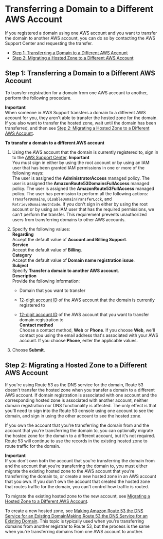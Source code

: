 # Transferring a Domain to a Different AWS Account<a name="domain-transfer-between-aws-accounts"></a>

If you registered a domain using one AWS account and you want to transfer the domain to another AWS account, you can do so by contacting the AWS Support Center and requesting the transfer\.


+ [Step 1: Transferring a Domain to a Different AWS Account](#domain-transfer-between-aws-accounts-domain)
+ [Step 2: Migrating a Hosted Zone to a Different AWS Account](#domain-transfer-between-aws-accounts-hosted-zone)

## Step 1: Transferring a Domain to a Different AWS Account<a name="domain-transfer-between-aws-accounts-domain"></a>

To transfer registration for a domain from one AWS account to another, perform the following procedure\.

**Important**  
When someone in AWS Support transfers a domain to a different AWS account for you, they aren't able to transfer the hosted zone for the domain\. If you also want to transfer the hosted zone, wait until the domain has been transferred, and then see [Step 2: Migrating a Hosted Zone to a Different AWS Account](#domain-transfer-between-aws-accounts-hosted-zone)\. 

**To transfer a domain to a different AWS account**

1. Using the AWS account that the domain is currently registered to, sign in to the [AWS Support Center](https://console.aws.amazon.com/support/home?region=us-east-1#/case/create?issueType=customer-service&serviceCode=billing&categoryCode=domain-name-registration-issue)\.
**Important**  
You must sign in either by using the root account or by using an IAM user that has been granted IAM permissions in one or more of the following ways:  
The user is assigned the **AdministratorAccess** managed policy\.
The user is assigned the **AmazonRoute53DomainsFullAccess** managed policy\.
The user is assigned the **AmazonRoute53FullAccess** managed policy\.
The user has permission to perform all the following actions: `TransferDomains`, `DisableDomainTransferLock`, and `RetrieveDomainAuthCode`\.
If you don't sign in either by using the root account or by using an IAM user that has the required permissions, we can't perform the transfer\. This requirement prevents unauthorized users from transferring domains to other AWS accounts\.

1. Specify the following values:  
**Regarding**  
Accept the default value of **Account and Billing Support**\.  
**Service**  
Accept the default value of **Billing**\.  
**Category**  
Accept the default value of **Domain name registration issue**\.  
**Subject**  
Specify **Transfer a domain to another AWS account**\.  
**Description**  
Provide the following information:  

   + Domain that you want to transfer

   + [12\-digit account ID](http://docs.aws.amazon.com/general/latest/gr/acct-identifiers.html#FindingYourAccountIdentifiers) of the AWS account that the domain is currently registered to

   + [12\-digit account ID](http://docs.aws.amazon.com/general/latest/gr/acct-identifiers.html#FindingYourAccountIdentifiers) of the AWS account that you want to transfer domain registration to  
**Contact method**  
Choose a contact method, **Web** or **Phone**\. If you choose **Web**, we'll contact you using the email address that's associated with your AWS account\. If you choose **Phone**, enter the applicable values\.

1. Choose **Submit**\.

## Step 2: Migrating a Hosted Zone to a Different AWS Account<a name="domain-transfer-between-aws-accounts-hosted-zone"></a>

If you're using Route 53 as the DNS service for the domain, Route 53 doesn't transfer the hosted zone when you transfer a domain to a different AWS account\. If domain registration is associated with one account and the corresponding hosted zone is associated with another account, neither domain registration nor DNS functionality is affected\. The only effect is that you'll need to sign into the Route 53 console using one account to see the domain, and sign in using the other account to see the hosted zone\. 

If you own the account that you're transferring the domain from and the account that you're transferring the domain to, you can optionally migrate the hosted zone for the domain to a different account, but it's not required\. Route 53 will continue to use the records in the existing hosted zone to route traffic for the domain\.

**Important**  
If you don't own both the account that you're transferring the domain from and the account that you're transferring the domain to, you must either migrate the existing hosted zone to the AWS account that you're transferring the domain to, or create a new hosted zone in an AWS account that you own\. If you don't own the account that created the hosted zone that routes traffic for the domain, you can't control how traffic is routed\.

To migrate the existing hosted zone to the new account, see [Migrating a Hosted Zone to a Different AWS Account](hosted-zones-migrating.md)\.

To create a new hosted zone, see [Making Amazon Route 53 the DNS Service for an Existing DomainMaking Route 53 the DNS Service for an Existing Domain](MigratingDNS.md)\. This topic is typically used when you're transferring domains from another registrar to Route 53, but the process is the same when you're transferring domains from one AWS account to another\.